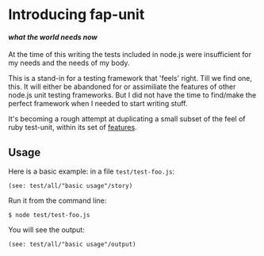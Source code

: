 # Introducing fap-unit

#### _what the world needs now_

At the time of this writing the tests included in node.js were insufficient for my needs and the needs of my body.

This is a stand-in for a testing framework that 'feels' right.
Till we find one, this.
It will either be abandoned for or assimiliate the features
of other node.js unit testing frameworks.
But I did not have the time to find/make
the perfect framework when I needed to start writing stuff.

It's becoming a rough attempt at duplicating a small subset of the
feel of ruby test-unit, within its set of [features](features-and-issues.html).



## Usage

Here is a basic example: in a file `test/test-foo.js`:

    (see: test/all/"basic usage"/story)


Run it from the command line:

    $ node test/test-foo.js

You will see the output:

    (see: test/all/"basic usage"/output)

